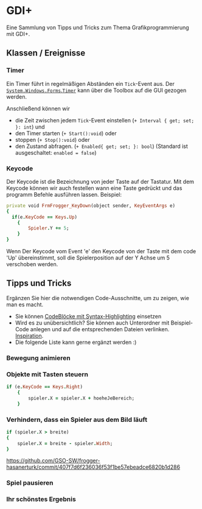 # GDI+
Eine Sammlung von Tipps und Tricks zum Thema Grafikprogrammierung mit GDI+.

## Klassen / Ereignisse
### Timer
Ein Timer führt in regelmäßigen Abständen ein `Tick`-Event aus. Der [`System.Windows.Forms`.`Timer`](https://learn.microsoft.com/de-de/dotnet/api/system.windows.forms.timer?view=windowsdesktop-8.0&viewFallbackFrom=net-6.0) kann über die Toolbox auf die GUI gezogen werden. 

Anschließend können wir 
- die Zeit zwischen jedem `Tick`-Event einstellen (`+ Interval { get; set; }: int`) und
- den Timer starten (`+ Start():void`) oder
- stoppen (`+ Stop():void`) oder
- den Zustand abfragen. (`+ Enabled{ get; set; }: bool`) (Standard ist ausgeschaltet: `enabled = false`)

### Keycode
Der Keycode ist die Bezeichnung von jeder Taste auf der Tastatur. Mit dem Keycode können wir auch festellen wann eine Taste gedrückt und das programm Befehle ausführen lassen.
Beispiel:
```ruby
private void FrmFrogger_KeyDown(object sender, KeyEventArgs e)
{
  if(e.KeyCode == Keys.Up)     
    {
        Spieler.Y += 5;              
    }
}
```
Wenn Der Keycode vom Event 'e' den Keycode von der Taste mit dem code 'Up' übereinstimmt, soll die Spielerposition auf der Y Achse um 5 verschoben werden.


## Tipps und Tricks
Ergänzen Sie hier die notwendigen Code-Ausschnitte, um zu zeigen, wie man es macht. 
- Sie können [CodeBlöcke mit Syntax-Highlighting](https://docs.github.com/en/get-started/writing-on-github/working-with-advanced-formatting/creating-and-highlighting-code-blocks#syntax-highlighting) einsetzen
- Wird es zu unübersichtlich? Sie können auch Unterordner mit Beispiel-Code anlegen und auf die entsprechenden Dateien verlinken. [Inspiration](https://github.com/gsoTH/flaskShowcase/tree/master/datenbanken).
- Die folgende Liste kann gerne ergänzt werden :)

### Bewegung animieren

### Objekte mit Tasten steuern
```ruby
if (e.KeyCode == Keys.Right)
    {
        spieler.X = spieler.X + hoeheJeBereich;
    }
```
### Verhindern, dass ein Spieler aus dem Bild läuft
```ruby
if (spieler.X > breite) 
{
    spieler.X = breite - spieler.Width;
}
```
https://github.com/GSO-SW/frogger-hasanerturk/commit/407f7d6f236036f53f1be57ebeadce6820b1d286

### Spiel pausieren

### Ihr schönstes Ergebnis





